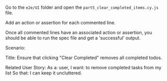 Go to the ```e2e/UI``` folder and open the ```part5_clear_completed_items.cy.js``` file.

Add an action or assertion for each commented line. 

Once all commented lines have an associated action or assertion, you should be able to run the spec file and get a 'successful' output.

Scenario:

Title: Ensure that clicking "Clear Completed" removes all completed todos.

Related User Story: 
    As a:    user, 
    I want:  to remove completed tasks from my list
    So that: I can keep it uncluttered.
